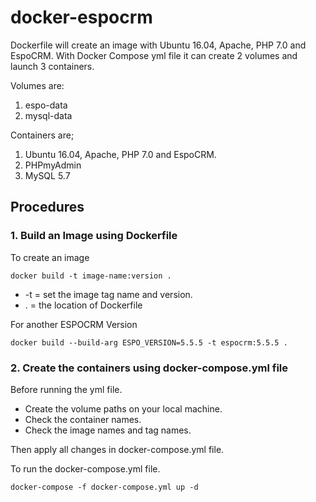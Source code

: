 # docker-espocrm
Dockerfile will create an image with Ubuntu 16.04, Apache, PHP 7.0 and EspoCRM. 
With Docker Compose yml file it can create 2 volumes and launch 3 containers.

Volumes are:
1. espo-data
2. mysql-data

Containers are;
1. Ubuntu 16.04, Apache, PHP 7.0 and EspoCRM.
2. PHPmyAdmin
3. MySQL 5.7

## Procedures
### 1. Build an Image using Dockerfile
To create an image
```
docker build -t image-name:version .
```
* -t = set the image tag name and version.
* . = the location of Dockerfile

For another ESPOCRM Version
```
docker build --build-arg ESPO_VERSION=5.5.5 -t espocrm:5.5.5 .
```

### 2. Create the containers using docker-compose.yml file
Before running the yml file.
* Create the volume paths on your local machine.
* Check the container names.
* Check the image names and tag names.

Then apply all changes in docker-compose.yml file.

To run the docker-compose.yml file.
```
docker-compose -f docker-compose.yml up -d
```

